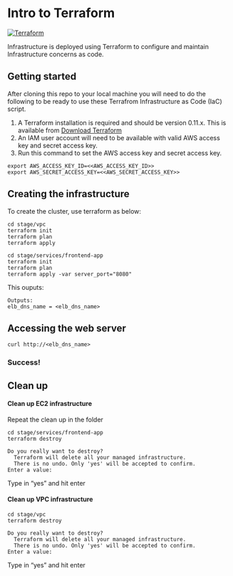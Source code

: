 # Intro to Terraform

[![Terraform](https://img.shields.io/badge/terraform-0.11.x-brightgreen.svg)](http://terraform.io)

Infrastructure is deployed using Terraform to configure and maintain Infrastructure concerns as code.

## Getting started
After cloning this repo to your local machine you will need to do the following to be ready to use these Terrafrom Infrastructure as Code (IaC) script.

1. A Terraform installation is required and should be version 0.11.x. This is available from [Download Terraform](https://www.terraform.io/downloads.html)
2. An IAM user account will need to be available with valid AWS access key and secret access key.
3. Run this command to set the AWS access key and secret access key.

```
export AWS_ACCESS_KEY_ID=<<AWS_ACCESS_KEY_ID>>
export AWS_SECRET_ACCESS_KEY=<<AWS_SECRET_ACCESS_KEY>>
```

## Creating the infrastructure
To create the cluster, use terraform as below:

```
cd stage/vpc
terraform init
terraform plan
terraform apply

cd stage/services/frontend-app
terraform init
terraform plan
terraform apply -var server_port="8080"
```
This ouputs:

```
Outputs:
elb_dns_name = <elb_dns_name>
```

## Accessing the web server

```
curl http://<elb_dns_name>
```

### Success!


## Clean up

#### Clean up EC2 infrastructure
Repeat the clean up in the folder

```
cd stage/services/frontend-app
terraform destroy

Do you really want to destroy?
  Terraform will delete all your managed infrastructure.
  There is no undo. Only 'yes' will be accepted to confirm.
Enter a value:
```
Type in “yes” and hit enter

#### Clean up VPC infrastructure
```
cd stage/vpc
terraform destroy

Do you really want to destroy?
  Terraform will delete all your managed infrastructure.
  There is no undo. Only 'yes' will be accepted to confirm.
Enter a value:
```
Type in “yes” and hit enter
